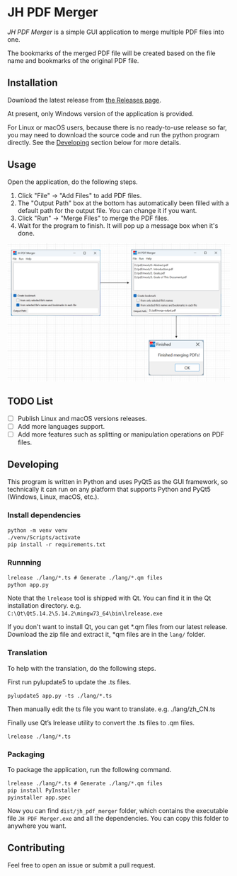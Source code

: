 # JH PDF Merger

*JH PDF Merger* is a simple GUI application to merge multiple PDF files into one.

The bookmarks of the merged PDF file will be created based on the file name and bookmarks of the original PDF file.

## Installation

Download the latest release from [the Releases page](https://github.com/qwinsi/jh-pdf-merger/releases).

At present, only Windows version of the application is provided.

For Linux or macOS users, because there is no ready-to-use release so far,
you may need to download the source code and run the python program directly. See the [Developing](#developing) section below for more details.

## Usage

Open the application, do the following steps.

1. Click "File" -> "Add Files" to add PDF files.
2. The "Output Path" box at the bottom has automatically been filled with a default path for the output file. You can change it if you want.
3. Click "Run" -> "Merge Files" to merge the PDF files.
4. Wait for the program to finish. It will pop up a message box when it's done.

![steps](assets/steps.png)

## TODO List

- [ ] Publish Linux and macOS versions releases.
- [ ] Add more languages support.
- [ ] Add more features such as splitting or manipulation operations on PDF files.

## Developing

This program is written in Python and uses PyQt5 as the GUI framework, so technically it can run on any platform that supports Python and PyQt5 (Windows, Linux, macOS, etc.).

### Install dependencies

```shell
python -m venv venv
./venv/Scripts/activate
pip install -r requirements.txt
```
### Runnning

```shell
lrelease ./lang/*.ts # Generate ./lang/*.qm files
python app.py
```
Note that the `lrelease` tool is shipped with Qt. You can find it in the Qt installation directory. e.g. `C:\Qt\Qt5.14.2\5.14.2\mingw73_64\bin\lrelease.exe`

If you don't want to install Qt, you can get *.qm files from our latest release. Download the zip file and extract it, *qm files are in the `lang/` folder.


### Translation

To help with the translation, do the following steps.

First run pylupdate5 to update the .ts files.

```shell
pylupdate5 app.py -ts ./lang/*.ts
```
Then manually edit the ts file you want to translate. e.g. ./lang/zh_CN.ts

Finally use Qt’s lrelease utility to convert the .ts files to .qm files.
```shell
lrelease ./lang/*.ts
```

### Packaging

To package the application, run the following command.

```shell
lrelease ./lang/*.ts # Generate ./lang/*.qm files
pip install PyInstaller
pyinstaller app.spec
```
Now you can find `dist/jh_pdf_merger` folder, which contains the executable file `JH PDF Merger.exe` and all the dependencies.
You can copy this folder to anywhere you want.

## Contributing

Feel free to open an issue or submit a pull request.
